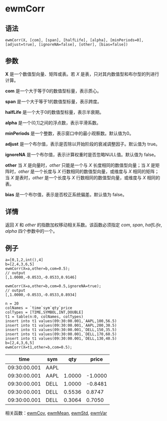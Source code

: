 # ewmCorr

## 语法

`ewmCorr(X, [com], [span], [halfLife], [alpha], [minPeriods=0],
[adjust=true], [ignoreNA=false], [other], [bias=false])`

## 参数

**X** 是一个数值型向量、矩阵或表。若 *X* 是表，只对其内数值型和布尔型的列进行计算。

**com** 是一个大于等于0的数值型标量，表示质心。

**span** 是一个大于等于1的数值型标量，表示跨度。

**halfLife** 是一个大于0的数值型标量，表示半衰期。

**alpha** 是一个(0,1]之间的浮点数，表示平滑系数。

**minPeriods** 是一个整数，表示窗口中的最小观察数。默认值为0。

**adjust** 是一个布尔值，表示是否除以开始阶段的衰减调整因子。默认值为 true。

**ignoreNA** 是一个布尔值，表示计算权重时是否忽略NULL值。默认值为 false。

**other** 当 *X* 是向量时，*other* 只能是一个与 *X* 长度相同的数值型向量；当 *X*
是矩阵时，*other* 是一个长度与 *X* 行数相同的数值型向量，或维度与 *X* 相同的矩阵；当 *X*
是表时，*other* 是一个长度与 *X* 行数相同的数值型向量，或维度与 *X* 相同的表。

**bias** 是一个布尔值，表示是否校正系统偏差。默认值为 false。

## 详情

返回 *X* 和 *other* 的指数加权移动相关系数。该函数必须指定 *com*, *span*,
*halfLife*, *alpha* 四个参数中的一个。

## 例子

```
a=[0,1,2,int(),4]
b=[2,4,3,6,5]
ewmCorr(X=a,other=b,com=0.5);
// output
[,1.0000,-0.0533,-0.0533,0.9146]

ewmCorr(X=a,other=b,com=0.5,ignoreNA=true);
// output
[,1.0000,-0.0533,-0.0533,0.8934]

n = 20
colNames = `time`sym`qty`price
colTypes = [TIME,SYMBOL,INT,DOUBLE]
t1 = table(n:0, colNames, colTypes)
insert into t1 values(09:30:00.001,`AAPL,100,56.5)
insert into t1 values(09:30:00.001,`AAPL,200,30.5)
insert into t1 values(09:30:00.001,`DELL,150,35.5)
insert into t1 values(09:30:00.001,`DELL,170,60.5)
insert into t1 values(09:30:00.001,`DELL,130,40.5)
b=[2,4,3,6,5]
ewmCorr(X=t1,other=b,com=0.5);
```

| time | sym | qty | price |
| --- | --- | --- | --- |
| 09:30:00.001 | AAPL |  |  |
| 09:30:00.001 | AAPL | 1.0000 | -1.0000 |
| 09:30:00.001 | DELL | 1.0000 | -0.8481 |
| 09:30:00.001 | DELL | 0.5536 | 0.8747 |
| 09:30:00.001 | DELL | 0.3064 | 0.7050 |

相关函数：[ewmCov](ewmCov.html), [ewmMean](ewmMean.html), [ewmStd](ewmStd.html), [ewmVar](ewmVar.html)


